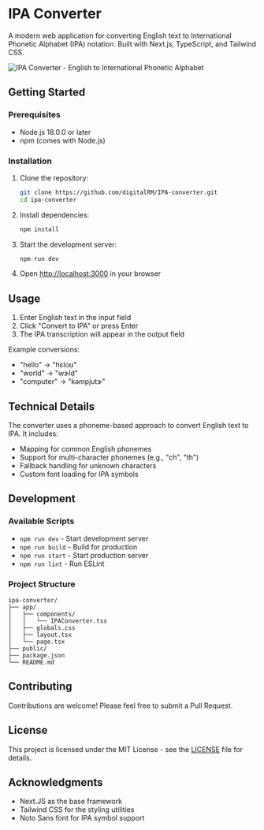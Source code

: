 # IPA Converter

A modern web application for converting English text to International Phonetic Alphabet (IPA) notation. Built with Next.js, TypeScript, and Tailwind CSS.


![IPA Converter - English to International Phonetic Alphabet](https://github.com/user-attachments/assets/5a27abb8-7442-4997-9fb7-2c791421f022)

## Getting Started

### Prerequisites

- Node.js 18.0.0 or later
- npm (comes with Node.js)

### Installation

1. Clone the repository:

   ```bash
   git clone https://github.com/digitalRM/IPA-converter.git
   cd ipa-converter
   ```

2. Install dependencies:

   ```bash
   npm install
   ```

3. Start the development server:

   ```bash
   npm run dev
   ```

4. Open [http://localhost:3000](http://localhost:3000) in your browser

## Usage

1. Enter English text in the input field
2. Click "Convert to IPA" or press Enter
3. The IPA transcription will appear in the output field

Example conversions:

- "hello" → "hɛloʊ"
- "world" → "wɝld"
- "computer" → "kəmpjutɝ"

## Technical Details

The converter uses a phoneme-based approach to convert English text to IPA. It includes:

- Mapping for common English phonemes
- Support for multi-character phonemes (e.g., "ch", "th")
- Fallback handling for unknown characters
- Custom font loading for IPA symbols

## Development

### Available Scripts

- `npm run dev` - Start development server
- `npm run build` - Build for production
- `npm run start` - Start production server
- `npm run lint` - Run ESLint

### Project Structure

```
ipa-converter/
├── app/
│   ├── components/
│   │   └── IPAConverter.tsx
│   ├── globals.css
│   ├── layout.tsx
│   └── page.tsx
├── public/
├── package.json
└── README.md
```

## Contributing

Contributions are welcome! Please feel free to submit a Pull Request.

## License

This project is licensed under the MIT License - see the [LICENSE](LICENSE) file for details.

## Acknowledgments

- Next.JS as the base framework
- Tailwind CSS for the styling utilities
- Noto Sans font for IPA symbol support
